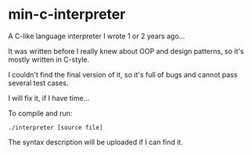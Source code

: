 # min-c-interpreter
A C-like language interpreter I wrote 1 or 2 years ago...

It was written before I really knew about OOP and design patterns, so it's mostly written in C-style.

I couldn't find the final version of it, so it's full of bugs and cannot pass several test cases.

I will fix it, if I have time...

To compile and run:

```clang++ -std=c++11 interpreter.cpp -o interpreter
./interpreter [source file]
```

The syntax description will be uploaded if I can find it.
